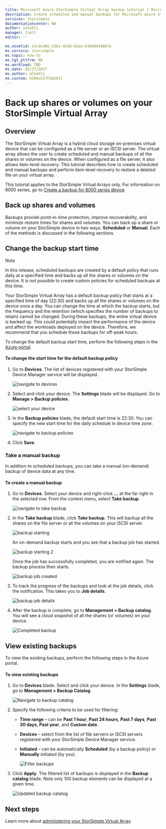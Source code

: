 ```yaml
---
title: Microsoft Azure StorSimple Virtual Array backup tutorial | Microsoft Docs
description: Create scheduled and manual backups for Microsoft Azure StorSimple Virtual Array, and perform item-level recovery to restore a deleted file on your virtual array.
services: storsimple
documentationcenter: NA
author: alkohli
manager: timlt
editor: ''

ms.assetid: e3cdcd9e-33b1-424d-82aa-b369d934067e
ms.service: storsimple
ms.topic: how-to
ms.tgt_pltfrm: NA
ms.workload: TBD
ms.date: 02/27/2017
ms.author: alkohli
ms.custom: H1Hack27Feb2017
---
```

# Back up shares or volumes on your StorSimple Virtual Array

## Overview

The StorSimple Virtual Array is a hybrid cloud storage on-premises virtual device that can be configured as a file server or an iSCSI server. The virtual array allows the user to create scheduled and manual backups of all the shares or volumes on the device. When configured as a file server, it also allows item-level recovery. This tutorial describes how to create scheduled and manual backups and perform item-level recovery to restore a deleted file on your virtual array.

This tutorial applies to the StorSimple Virtual Arrays only. For information on 8000 series, go to [Create a backup for 8000 series device](./storsimple-8000-manage-backup-policies-u2.md)

## Back up shares and volumes

Backups provide point-in-time protection, improve recoverability, and minimize restore times for shares and volumes. You can back up a share or volume on your StorSimple device in two ways: **Scheduled** or **Manual**. Each of the methods is discussed in the following sections.

## Change the backup start time

> [!NOTE]
> In this release, scheduled backups are created by a default policy that runs daily at a specified time and backs up all the shares or volumes on the device. It is not possible to create custom policies for scheduled backups at this time.


Your StorSimple Virtual Array has a default backup policy that starts at a specified time of day (22:30) and backs up all the shares or volumes on the device once a day. You can change the time at which the backup starts, but the frequency and the retention (which specifies the number of backups to retain) cannot be changed. During these backups, the entire virtual device is backed up. This could potentially impact the performance of the device and affect the workloads deployed on the device. Therefore, we recommend that you schedule these backups for off-peak hours.

 To change the default backup start time, perform the following steps in the [Azure portal](https://portal.azure.com/).

#### To change the start time for the default backup policy

1. Go to **Devices**. The list of devices registered with your StorSimple Device Manager service will be displayed. 
   
    ![navigate to devices](./media/storsimple-virtual-array-backup/changebuschedule1.png)

2. Select and click your device. The **Settings** blade will be displayed. Go to **Manage > Backup policies**.
   
    ![select your device](./media/storsimple-virtual-array-backup/changebuschedule2.png)

3. In the **Backup policies** blade, the default start time is 22:30. You can specify the new start time for the daily schedule in device time zone.
   
    ![navigate to backup policies](./media/storsimple-virtual-array-backup/changebuschedule5.png)

4. Click **Save**.

### Take a manual backup

In addition to scheduled backups, you can take a manual (on-demand) backup of device data at any time.

#### To create a manual backup

1. Go to **Devices**. Select your device and right-click **...** at the far right in the selected row. From the context menu, select **Take backup**.
   
    ![navigate to take backup](./media/storsimple-virtual-array-backup/takebackup1m.png)

2. In the **Take backup** blade, click **Take backup**. This will backup all the shares on the file server or all the volumes on your iSCSI server. 
   
    ![backup starting](./media/storsimple-virtual-array-backup/takebackup2m.png)
   
    An on-demand backup starts and you see that a backup job has started.
   
    ![backup starting 2](./media/storsimple-virtual-array-backup/takebackup3m.png) 
   
    Once the job has successfully completed, you are notified again. The backup process then starts.
   
    ![backup job created](./media/storsimple-virtual-array-backup/takebackup4m.png)

3. To track the progress of the backups and look at the job details, click the notification. This takes you to  **Job details**.
   
     ![backup job details](./media/storsimple-virtual-array-backup/takebackup5m.png)

4. After the backup is complete, go to **Management > Backup catalog**. You will see a cloud snapshot of all the shares (or volumes) on your device.
   
    ![Completed backup](./media/storsimple-virtual-array-backup/takebackup19m.png) 

## View existing backups
To view the existing backups, perform the following steps in the Azure portal.

#### To view existing backups

1. Go to **Devices** blade. Select and click your device. In the **Settings** blade, go to **Management > Backup Catalog**.
   
    ![Navigate to backup catalog](./media/storsimple-virtual-array-backup/viewbackups1.png)
2. Specify the following criteria to be used for filtering:
   
   - **Time range** – can be **Past 1 hour**, **Past 24 hours**, **Past 7 days**, **Past 30 days**, **Past year**, and **Custom date**.
    
   - **Devices** – select from the list of file servers or iSCSI servers registered with your StorSimple Device Manager service.
   
   - **Initiated** – can be automatically **Scheduled** (by a backup policy) or **Manually** initiated (by you).
   
     ![Filter backups](./media/storsimple-virtual-array-backup/viewbackups2.png)

3. Click **Apply**. The filtered list of backups is displayed in the **Backup catalog** blade. Note only 100 backup elements can be displayed at a given time.
   
    ![Updated backup catalog](./media/storsimple-virtual-array-backup/viewbackups3.png)

## Next steps

Learn more about [administering your StorSimple Virtual Array](storsimple-ova-web-ui-admin.md).